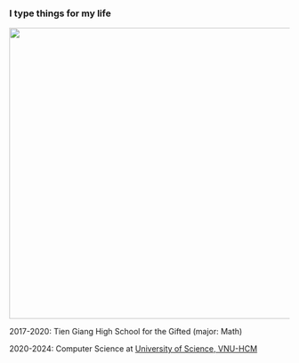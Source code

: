 ### I type things for my life
<img src="https://github.com/lnqminh3003/lnqminh3003/assets/101281380/94007927-a51d-4261-ac76-0652126157f5" width="928/1.3" height="522/1.3">


2017-2020: Tien Giang High School for the Gifted (major: Math)

2020-2024: Computer Science at [University of Science, VNU-HCM](https://www.hcmus.edu.vn)



